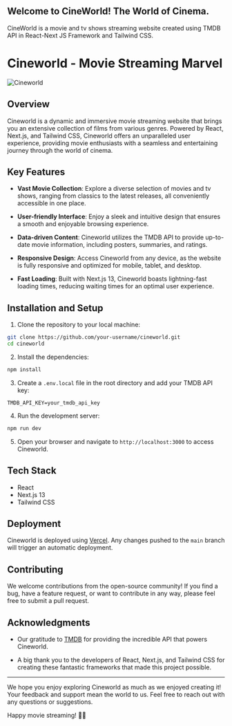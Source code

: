 ## Welcome to CineWorld! The World of Cinema.
CineWorld is a movie and tv shows streaming website created using TMDB API in React-Next JS Framework and Tailwind CSS.

# Cineworld - Movie Streaming Marvel

![Cineworld](insert_image_url_here)

## Overview

Cineworld is a dynamic and immersive movie streaming website that brings you an extensive collection of films from various genres. Powered by React, Next.js, and Tailwind CSS, Cineworld offers an unparalleled user experience, providing movie enthusiasts with a seamless and entertaining journey through the world of cinema.

## Key Features

- **Vast Movie Collection**: Explore a diverse selection of movies and tv shows, ranging from classics to the latest releases, all conveniently accessible in one place.

- **User-friendly Interface**: Enjoy a sleek and intuitive design that ensures a smooth and enjoyable browsing experience.

- **Data-driven Content**: Cineworld utilizes the TMDB API to provide up-to-date movie information, including posters, summaries, and ratings.

- **Responsive Design**: Access Cineworld from any device, as the website is fully responsive and optimized for mobile, tablet, and desktop.

- **Fast Loading**: Built with Next.js 13, Cineworld boasts lightning-fast loading times, reducing waiting times for an optimal user experience.

## Installation and Setup

1. Clone the repository to your local machine:

```bash
git clone https://github.com/your-username/cineworld.git
cd cineworld
```

2. Install the dependencies:

```bash
npm install
```

3. Create a `.env.local` file in the root directory and add your TMDB API key:

```plaintext
TMDB_API_KEY=your_tmdb_api_key
```

4. Run the development server:

```bash
npm run dev
```

5. Open your browser and navigate to `http://localhost:3000` to access Cineworld.

## Tech Stack

- React
- Next.js 13
- Tailwind CSS

## Deployment

Cineworld is deployed using [Vercel](https://vercel.com/). Any changes pushed to the `main` branch will trigger an automatic deployment.

## Contributing

We welcome contributions from the open-source community! If you find a bug, have a feature request, or want to contribute in any way, please feel free to submit a pull request.

## Acknowledgments

- Our gratitude to [TMDB](https://www.themoviedb.org/) for providing the incredible API that powers Cineworld.

- A big thank you to the developers of React, Next.js, and Tailwind CSS for creating these fantastic frameworks that made this project possible.

---

We hope you enjoy exploring Cineworld as much as we enjoyed creating it! Your feedback and support mean the world to us. Feel free to reach out with any questions or suggestions.

Happy movie streaming! 🍿🎥
